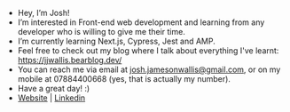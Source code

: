 - Hey, I’m Josh!
- I’m interested in Front-end web development and learning from any developer who is willing to give me their time.
- I’m currently learning Next.js, Cypress, Jest and AMP.
- Feel free to check out my blog where I talk about everything I've learnt: https://jjwallis.bearblog.dev/  
- You can reach me via email at josh.jamesonwallis@gmail.com, or on my mobile at 07884400668 (yes, that is actually my number).
- Have a great day! :)
- [Website](https://www.joshuajamesonwallis.com/) | [Linkedin](https://www.linkedin.com/in/joshua-jameson-wallis/)
